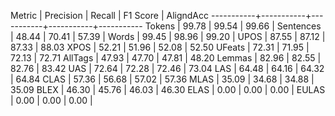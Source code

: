 Metric     | Precision |    Recall |  F1 Score | AligndAcc
-----------+-----------+-----------+-----------+-----------
Tokens     |     99.78 |     99.54 |     99.66 |
Sentences  |     48.44 |     70.41 |     57.39 |
Words      |     99.45 |     98.96 |     99.20 |
UPOS       |     87.55 |     87.12 |     87.33 |     88.03
XPOS       |     52.21 |     51.96 |     52.08 |     52.50
UFeats     |     72.31 |     71.95 |     72.13 |     72.71
AllTags    |     47.93 |     47.70 |     47.81 |     48.20
Lemmas     |     82.96 |     82.55 |     82.76 |     83.42
UAS        |     72.64 |     72.28 |     72.46 |     73.04
LAS        |     64.48 |     64.16 |     64.32 |     64.84
CLAS       |     57.36 |     56.68 |     57.02 |     57.36
MLAS       |     35.09 |     34.68 |     34.88 |     35.09
BLEX       |     46.30 |     45.76 |     46.03 |     46.30
ELAS       |      0.00 |      0.00 |      0.00 |
EULAS      |      0.00 |      0.00 |      0.00 |
